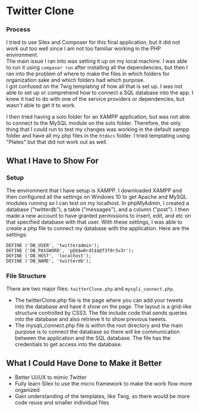 # Twitter Clone

### Process
I tried to use Silex and Composer for this final application, but it did not work out too well since I am not too familiar working in the PHP environment.  
The main issue I ran into was setting it up on my local machine. I was able to run it using `composer run` after installing all the dependencies, but then I ran into the problem of where to make the files in which folders for organization sake and which folders had which purpose.   
I got confused on the Twig templating of how all that is set up. I was not able to set up or comprehend how to connect a SQL database into the app. I knew it had to do with one of the service providers or dependencies, but wasn't able to get it to work.

I then tried having a solo folder for an XAMPP application, but was not able to connect to the MySQL module on the solo folder. Therefore, the only thing that I could run to test my changes was working in the default xampp folder and have all my php files in the `htdocs` folder. I tried templating using "Plates" but that did not work out as well.

## What I Have to Show For

### Setup
The environment that I have setup is XAMPP. I downloaded XAMPP and then configured all the settings on Windows 10 to get Apache and MySQL modules running so I can test on my localhost. In phpMyAdmin, I created a database ("twitterdb"), a table ("messages"), and a column ("post"). I then made a new account to have granted permissions to insert, edit, and etc on that specified database with that user. With these settings, I was able to create a php file to connect my database with the application. Here are the settings:
```
DEFINE ('DB_USER', 'twitteradmin');
DEFINE ('DB_PASSWORD', 'p@$$w0rd1$$@f3f0r3v3r');
DEFINE ('DB_HOST', 'localhost');
DEFINE ('DB_NAME', 'twitterdb');
```

### File Structure
There are two major files: `twitterClone.php` and `mysqli_connect.php`.   
+ The twitterClone.php file is the page where you can add your tweets into the database and have it show on the page. The layout is a grid-like structure controlled by CSS3. The file include code that sends queries into the database and also retrieve it to show previous tweets. 
+ The mysqli_connect.php file is within the root directory and the main purpose is to connect the database so there will be communication between the application and the SQL database. The file has the credentials to get access into the database. 

## What I Could Have Done to Make it Better
+ Better UI/UX to mimic Twitter
+ Fully learn Silex to use the micro framework to make the work flow more organized
+ Gain understanding of the templates, like Twig, so there would be more code reuse and smaller individual files
